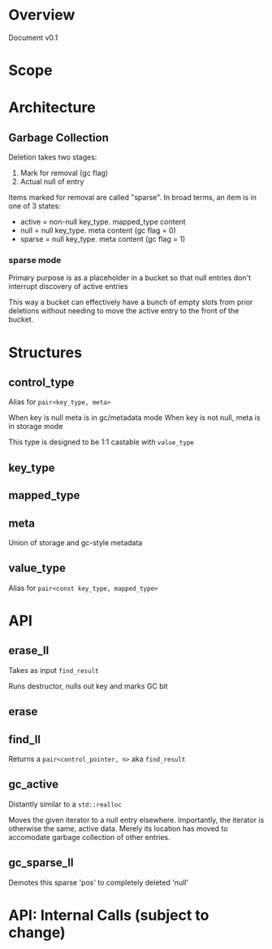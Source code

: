 # Overview

Document v0.1

# Scope

# Architecture

## Garbage Collection

Deletion takes two stages:

1. Mark for removal (gc flag)
2. Actual null of entry

Items marked for removal are called "sparse".  In broad terms, an item is in one of 3 states:

* active = non-null key_type. mapped_type content
* null = null key_type. meta content (gc flag = 0)
* sparse = null key_type. meta content (gc flag = 1)

### sparse mode

Primary purpose is as a placeholder in a bucket so that null entries
don't interrupt discovery of active entries

This way a bucket can effectively have a bunch of empty slots from prior
deletions without needing to move the active entry to the front of the bucket.

# Structures

## control_type

Alias for `pair<key_type, meta>`

When key is null meta is in gc/metadata mode
When key is not null, meta is in storage mode

This type is designed to be 1:1 castable with `value_type`

## key_type

## mapped_type

## meta

Union of storage and gc-style metadata 

## value_type

Alias for `pair<const key_type, mapped_type>`

# API

## erase_ll

Takes as input `find_result`

Runs destructor, nulls out key and marks GC bit

## erase

## find_ll

Returns a `pair<control_pointer, n>` aka `find_result`

## gc_active

Distantly similar to a `std::realloc`

Moves the given iterator to a null entry elsewhere.  Importantly, the iterator is otherwise the same, active data.  Merely its location has moved to accomodate garbage collection of other entries.

## gc_sparse_ll

Demotes this sparse 'pos' to completely deleted 'null'

# API: Internal Calls (subject to change)

